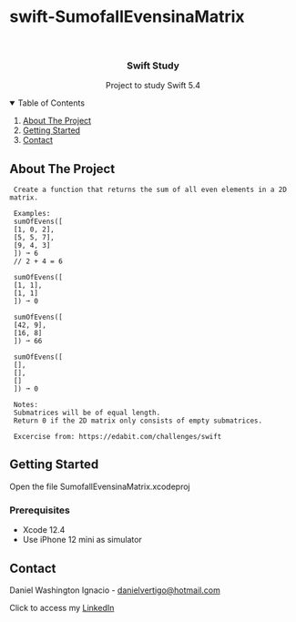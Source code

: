 # swift-SumofallEvensinaMatrix

<!-- PROJECT LOGO -->
<br />
<p align="center">

  <h3 align="center">Swift Study</h3>
  <p align="center">
    Project to study Swift 5.4
  </p>
</p>



<!-- TABLE OF CONTENTS -->
<details open="open">
  <summary>Table of Contents</summary>
  <ol>
    <li>
      <a href="#about-the-project">About The Project</a>
    </li>
    <li>
      <a href="#getting-started">Getting Started</a>
    </li>
    <li><a href="#contact">Contact</a></li>
  </ol>
</details>



<!-- ABOUT THE PROJECT -->
## About The Project
 
  
     Create a function that returns the sum of all even elements in a 2D matrix.
     
     Examples:
     sumOfEvens([
     [1, 0, 2],
     [5, 5, 7],
     [9, 4, 3]
     ]) ➞ 6
     // 2 + 4 = 6
     
     sumOfEvens([
     [1, 1],
     [1, 1]
     ]) ➞ 0
     
     sumOfEvens([
     [42, 9],
     [16, 8]
     ]) ➞ 66
     
     sumOfEvens([
     [],
     [],
     [] 
     ]) ➞ 0
     
     Notes:
     Submatrices will be of equal length.
     Return 0 if the 2D matrix only consists of empty submatrices.

     Excercise from: https://edabit.com/challenges/swift


<!-- GETTING STARTED -->
## Getting Started

Open the file SumofallEvensinaMatrix.xcodeproj 

### Prerequisites

* Xcode 12.4
* Use iPhone 12 mini as simulator 

<!-- CONTACT -->
## Contact

Daniel Washington Ignacio - danielvertigo@hotmail.com

Click to access my [LinkedIn](https://www.linkedin.com/in/daniel-washington-ignacio-ab439b164/)
